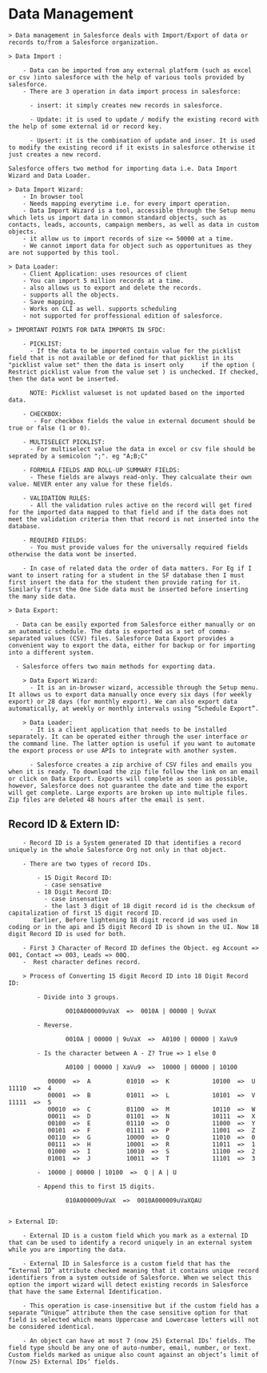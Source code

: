 # Data Management

    > Data management in Salesforce deals with Import/Export of data or records to/from a Salesforce organization.

    > Data Import : 

        - Data can be imported from any external platform (such as excel or csv )into salesforce with the help of various tools provided by salesforce. 
        - There are 3 operation in data import process in salesforce: 
  
          - insert: it simply creates new records in salesforce.
  
          - Update: it is used to update / modify the existing record with the help of some external id or record key.
   
          - Upsert: it is the combination of update and inser. It is used to modify the existing record if it exists in salesforce otherwise it just creates a new record. 

    Salesforce offers two method for importing data i.e. Data Import Wizard and Data Loader.

    > Data Import Wizard:
        - In browser tool
        - Needs mapping everytime i.e. for every import operation.
        - Data Import Wizard is a tool, accessible through the Setup menu which lets us import data in common standard objects, such as contacts, leads, accounts, campaign members, as well as data in custom objects.
        - it allow us to import records of size <= 50000 at a time.
        - We cannot import data for object such as opportunitues as they are not supported by this tool.

    > Data Loader: 
        - Client Application: uses resources of client
        - You can import 5 million records at a time.
        - also allows us to export and delete the records.
        - supports all the objects.
        - Save mapping.
        - Works on CLI as well. supports scheduling
        - not supported for proffessional edition of salesforce.

    > IMPORTANT POINTS FOR DATA IMPORTS IN SFDC:

        - PICKLIST:
          - If the data to be imported contain value for the picklist field that is not available or defined for that picklist in its "picklist value set" then the data is insert only     if the option ( Restrict picklist value from the value set ) is unchecked. If checked, then the data wont be inserted. 

          NOTE: Picklist valueset is not updated based on the imported data.  

        - CHECKBOX: 
           - For checkbox fields the value in external document should be true or false (1 or 0).

        - MULTISELECT PICKLIST:
          - For multiselect value the data in excel or csv file should be seprated by a semicolon ";". eg "A;B;C"
        
        - FORMULA FIELDS AND ROLL-UP SUMMARY FIELDS:
          - These fields are always read-only. They calcualate their own value. NEVER enter any value for these fields.

        - VALIDATION RULES: 
          - All the validation rules active on the record will get fired for the imported data mapped to that field and if the data does not meet the validation criteria then that record is not inserted into the database. 

        - REQUIRED FIELDS: 
          - You must provide values for the universally required fields otherwise the data wont be inserted.

        - In case of related data the order of data matters. For Eg if I want to insert rating for a student in the SF database then I must first insert the data for the student then provide rating for it. Similarly first the One Side data must be inserted before inserting the many side data.

    > Data Export:

      - Data can be easily exported from Salesforce either manually or on an automatic schedule. The data is exported as a set of comma-separated values (CSV) files. Salesforce Data Export provides a convenient way to export the data, either for backup or for importing into a different system.

      - Salesforce offers two main methods for exporting data.
        
        > Data Export Wizard:
          - It is an in-browser wizard, accessible through the Setup menu. It allows us to export data manually once every six days (for weekly export) or 28 days (for monthly export). We can also export data automatically, at weekly or monthly intervals using “Schedule Export”.
        
        > Data Loader:
          - It is a client application that needs to be installed separately. It can be operated either through the user interface or the command line. The latter option is useful if you want to automate the export process or use APIs to integrate with another system.

          - Salesforce creates a zip archive of CSV files and emails you when it is ready. To download the zip file follow the link on an email or click on Data Export. Exports will complete as soon as possible, however, Salesforce does not guarantee the date and time the export will get complete. Large exports are broken up into multiple files. Zip files are deleted 48 hours after the email is sent. 

## Record ID & Extern ID:

        - Record ID is a System generated ID that identifies a record uniquely in the whole Salesforce Org not only in that object.

        - There are two types of record IDs.

            - 15 Digit Record ID: 
              - case sensative 
            - 18 Digit Record ID: 
              - case insensative
              - the last 3 digit of 18 digit record id is the checksum of capitalization of first 15 digit record ID.
           Earlier, Before lightening 18 digit record id was used in coding or in the api and 15 digit Record ID is shown in the UI. Now 18 digit Record ID is used for both.

        - First 3 Character of Record ID defines the Object. eg Account => 001, Contact => 003, Leads => 00Q.
        -  Rest character defines record.   

        > Process of Converting 15 digit Record ID into 18 Digit Record ID:
            
            - Divide into 3 groups.

                    0010A000009uVaX  =>  0010A | 00000 | 9uVaX 

            - Reverse.

                    0010A | 00000 | 9uVaX  =>  A0100 | 00000 | XaVu9

            - Is the character between A - Z? True => 1 else 0

                    A0100 | 00000 | XaVu9  =>  10000 | 00000 | 10100

               00000  =>  A          01010  =>  K            10100  =>  U           11110  =>  4
               00001  =>  B          01011  =>  L            10101  =>  V           11111  =>  5
               00010  =>  C          01100  =>  M            10110  =>  W
               00011  =>  D          01101  =>  N            10111  =>  X
               00100  =>  E          01110  =>  O            11000  =>  Y
               00101  =>  F          01111  =>  P            11001  =>  Z
               00110  =>  G          10000  =>  Q            11010  =>  0
               00111  =>  H          10001  =>  R            11011  =>  1
               01000  =>  I          10010  =>  S            11100  =>  2
               01001  =>  J          10011  =>  T            11101  =>  3 

            -  10000 | 00000 | 10100  =>  Q | A | U
            
            - Append this to first 15 digits.

                    010A000009uVaX  =>  0010A000009uVaXQAU
 

    > External ID: 

        - External ID is a custom field which you mark as a external ID that can be used to identify a record uniquely in an external system while you are importing the data.

        - External ID in Salesforce is a custom field that has the “External ID” attribute checked meaning that it contains unique record identifiers from a system outside of Salesforce. When we select this option the import wizard will detect existing records in Salesforce that have the same External Identification.

        - This operation is case-insensitive but if the custom field has a separate “Unique” attribute then the case sensitive option for that field is selected which means Uppercase and Lowercase letters will not be considered identical.

        - An object can have at most 7 (now 25) External IDs’ fields. The field type should be any one of auto-number, email, number, or text. Custom fields marked as unique also count against an object’s limit of 7(now 25) External IDs’ fields.


















